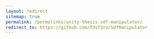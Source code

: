 ```yaml
---
layout: redirect
sitemap: true
permalink: /permalinks/unity-thesis-sdf-manipulator/
redirect_to: https://github.com/T3sT3ro/SdfManipulator
---
```

